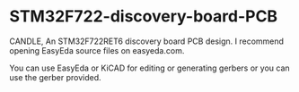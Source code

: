 # STM32F722-discovery-board-PCB
CANDLE,
An STM32F722RET6 discovery board PCB design. I recommend opening EasyEda source files on easyeda.com.

You can use EasyEda or KiCAD for editing or generating gerbers or you can use the gerber provided.



